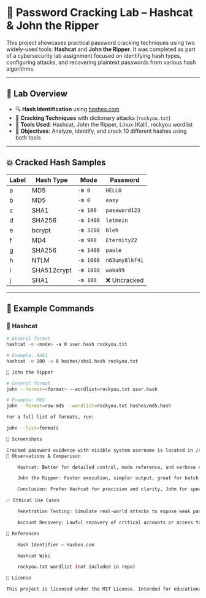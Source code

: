 # 🔐 Password Cracking Lab – Hashcat & John the Ripper

This project showcases practical password cracking techniques using two widely-used tools: **Hashcat** and **John the Ripper**. It was completed as part of a cybersecurity lab assignment focused on identifying hash types, configuring attacks, and recovering plaintext passwords from various hash algorithms.

---

## 🧪 Lab Overview

- 🔍 **Hash Identification** using [hashes.com](https://hashes.com/en/tools/hash_identifier)
- 🧾 **Cracking Techniques** with dictionary attacks (`rockyou.txt`)
- 🧰 **Tools Used**: Hashcat, John the Ripper, Linux (Kali), rockyou wordlist
- 🧠 **Objectives**: Analyze, identify, and crack 10 different hashes using both tools

---

## 💥 Cracked Hash Samples

| Label | Hash Type | Mode | Password |
|-------|-----------|------|----------|
| a     | MD5       | `-m 0` | `HELLO` |
| b     | MD5       | `-m 0` | `easy` |
| c     | SHA1      | `-m 100` | `password123` |
| d     | SHA256    | `-m 1400` | `letmein` |
| e     | bcrypt    | `-m 3200` | `bleh` |
| f     | MD4       | `-m 900` | `Eternity22` |
| g     | SHA256    | `-m 1400` | `paule` |
| h     | NTLM      | `-m 1000` | `n63umy8lkf4i` |
| i     | SHA512crypt | `-m 1800` | `waka99` |
| j     | SHA1      | `-m 100` | ❌ Uncracked |

---

## 🧰 Example Commands

### 🔧 Hashcat

```bash
# General format
hashcat -m <mode> -a 0 user.hash rockyou.txt

# Example: SHA1
hashcat -m 100 -a 0 hashes/sha1.hash rockyou.txt

🔧 John the Ripper

# General format
john --format=<format> --wordlist=rockyou.txt user.hash

# Example: MD5
john --format=raw-md5 --wordlist=rockyou.txt hashes/md5.hash

For a full list of formats, run:

john --list=formats

📸 Screenshots

Cracked password evidence with visible system username is located in /screenshots. Each image is labeled clearly for cross-reference with the hash challenges.
🧠 Observations & Comparison

    Hashcat: Better for detailed control, mode reference, and verbose output. Easier to learn.

    John the Ripper: Faster execution, simpler output, great for batch cracking.

    Conclusion: Prefer Hashcat for precision and clarity, John for speed in bulk operations.

✅ Ethical Use Cases

    Penetration Testing: Simulate real-world attacks to expose weak passwords before attackers do.

    Account Recovery: Lawful recovery of critical accounts or access to important documents/data.

🔗 References

    Hash Identifier – Hashes.com

    Hashcat Wiki

    rockyou.txt wordlist (not included in repo)

📄 License

This project is licensed under the MIT License. Intended for educational and ethical cybersecurity training only.
